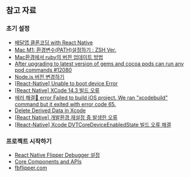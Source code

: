 ## 참고 자료

### 초기 설정

- [배달앱 클론코딩 with React Native](https://www.inflearn.com/course/%EB%B0%B0%EB%8B%AC%EC%95%B1-%EB%A6%AC%EC%95%A1%ED%8A%B8-%EB%84%A4%EC%9D%B4%ED%8B%B0%EB%B8%8C)
- [Mac M1: 환경변수(PATH)설정하기 : ZSH Ver.](https://velog.io/@corner3499/Mac-M1-%ED%99%98%EA%B2%BD%EB%B3%80%EC%88%98PATH%EC%84%A4%EC%A0%95%ED%95%98%EA%B8%B0-ZSH-Ver)
- [Mac환경에서 ruby의 버젼 업데이트 방법](https://pie001.github.io/entry/tech-note/0017/)
- [After upgrading to latest version of gems and cocoa pods can run any pod commands #12080](https://github.com/CocoaPods/CocoaPods/issues/12080)
- [Node.js 버전 변경하기](https://velog.io/@qkrtnfks128/Node.js-%EB%B2%84%EC%A0%84-%EB%B3%80%EA%B2%BD%ED%95%98%EA%B8%B0)
- [[React-Native] Unable to boot device Error](https://velog.io/@upship-kim/React-Native-Unable-to-boot-device-Error)
- [[React Native] XCode 14.3 빌드 오류](https://velog.io/@aborile/React-Native-XCode-14.3-%EB%B9%8C%EB%93%9C-%EC%98%A4%EB%A5%98)
- [에러 해결🔑 error Failed to build iOS project. We ran "xcodebuild" command but it exited with error code 65.](https://positiveko-til.vercel.app/til/react-native/error65.html#_1-xcode%E1%84%8B%E1%85%A6%E1%84%89%E1%85%A5-derived-data-%E1%84%89%E1%85%A1%E1%86%A8%E1%84%8C%E1%85%A6%E1%84%92%E1%85%A1%E1%84%80%E1%85%B5)
- [Delete Derived Data in Xcode](https://www.youtube.com/watch?v=f8bTvx0Aoyo)
- [[React Native] 개발환경 재설정 중 발생한 오류](https://velog.io/@aborile/React-Native-%EA%B0%9C%EB%B0%9C%ED%99%98%EA%B2%BD-%EC%9E%AC%EC%84%A4%EC%A0%95-%EC%A4%91-%EB%B0%9C%EC%83%9D%ED%95%9C-%EC%98%A4%EB%A5%98)
- [[React-Native] Xcode DVTCoreDeviceEnabledState 빌드 오류 해결](https://hanarotg.tistory.com/114)

### 프로젝트 시작하기

- [React Native Flipper Debugger 설정](https://velog.io/@rjc1704/React-Native-Flipper-Debugger-%EC%84%A4%EC%A0%95)
- [Core Components and APIs](https://reactnative.dev/docs/components-and-apis)
- [fbflipper.com](https://fbflipper.com/)
